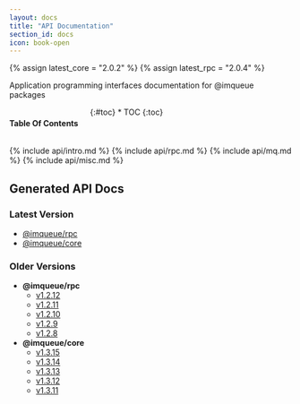 ```yaml
---
layout: docs
title: "API Documentation"
section_id: docs
icon: book-open
---
```


{% assign latest_core = "2.0.2" %}
{% assign latest_rpc = "2.0.4" %}

<div class="special-title centered-text">
    <p markdown="1">
        Application programming interfaces documentation for @imqueue packages
    </p>
    <p class="shortline"></p>
    <div class="spacing"></div>
    <div class="spacing"></div>
</div>

<div class="medium-4 columns right panel radius toc" markdown="1">
<h4>Table Of Contents</h4>
{:#toc}
* TOC
{:toc}
</div>

{% include api/intro.md %}
{% include api/rpc.md %}
{% include api/mq.md %}
{% include api/misc.md %}

## Generated API Docs

### Latest Version

- <a href="/api/rpc/{{ latest_rpc }}/" target="_blank">@imqueue/rpc</a>
- <a href="/api/core/{{ latest_core }}/" target="_blank">@imqueue/core</a>

### Older Versions

- **@imqueue/rpc**
  * <a href="/api/rpc/1.2.12/" target="_blank">v1.2.12</a>
  * <a href="/api/rpc/1.2.11/" target="_blank">v1.2.11</a>
  * <a href="/api/rpc/1.2.10/" target="_blank">v1.2.10</a>
  * <a href="/api/rpc/1.2.9/" target="_blank">v1.2.9</a>
  * <a href="/api/rpc/1.2.8/" target="_blank">v1.2.8</a>
- **@imqueue/core**
  * <a href="/api/core/1.3.15/" target="_blank">v1.3.15</a>
  * <a href="/api/core/1.3.14/" target="_blank">v1.3.14</a>
  * <a href="/api/core/1.3.13/" target="_blank">v1.3.13</a>
  * <a href="/api/core/1.3.12/" target="_blank">v1.3.12</a>
  * <a href="/api/core/1.3.11/" target="_blank">v1.3.11</a>
